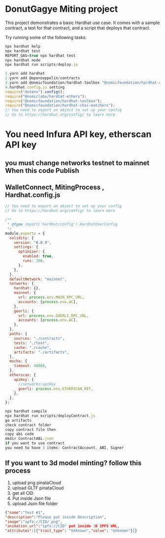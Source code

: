 # DonutGagye Miting project
This project demonstrates a basic Hardhat use case. It comes with a sample contract, a test for that contract, and a script that deploys that contract.

Try running some of the following tasks:

```javascript
npx hardhat help
npx hardhat test
REPORT_GAS=true npx hardhat test
npx hardhat node
npx hardhat run scripts/deploy.js
```

```javascript
1.yarn add hardhat
2.yarn add @openzeppelin/contracts
3.yarn add @nomicfoundation/hardhat-toolbox "@nomicfoundation/hardhat-chai-matchers@^1.0.0" "@nomiclabs/hardhat-ethers@^2.0.0" "@nomiclabs/hardhat-etherscan@^3.0.0" "@types/chai@^4.2.0" "@types/mocha@^9.1.0" "@typechain/ethers-v5@^10.1.0" "@typechain/hardhat@^6.1.2" "chai@^4.2.0" "hardhat-gas-reporter@^1.0.8" "solidity-coverage@^0.8.1"
4.hardhat.config.js setting
require("dotenv").config();
require("@nomiclabs/hardhat-ethers");
require("@nomicfoundation/hardhat-toolbox");
require("@nomicfoundation/hardhat-chai-matchers");
// You need to export an object to set up your config
// Go to https://hardhat.org/config/ to learn more
```
# You need Infura API key, etherscan API key
## you must change networks testnet to mainnet When this code Publish
## WalletConnect, MitingProcess , Hardhat.config.js

```javascript
// You need to export an object to set up your config
// Go to https://hardhat.org/config/ to learn more

/**
 * @type import('hardhat/config').HardhatUserConfig
 */
module.exports = {
  solidity: {
    version: "0.8.9",
    settings: {
      optimizer: {
        enabled: true,
        runs: 200,
      },
    },
  },
  defaultNetwork: "mainnet",
  networks: {
    hardhat: {},
    mainnet: {
      url: process.env.MAIN_RPC_URL,
      accounts: [process.env.AC],
    },
    georli: {
      url: process.env.GOERLI_RPC_URL,
      accounts: [process.env.AC],
    },
  },
  paths: {
    sources: "./contracts",
    tests: "./test",
    cache: "./cache",
    artifacts: "./artifacts",
  },
  mocha: {
    timeout: 40000,
  },
  etherscan: {
    apiKey: {
      //networks:apiKey
      goerli: process.env.ETHERSCAN_KEY,
    },
  },
};
```
```javascript
npx hardhat compile
npx hardhat run scripts/deployContract.js
go artifacts
check contract folder
copy contract file then
copy abi code
mkdir ContractABi.json
if you want to use contract
you need to have 3 items: ContractAccount, ABI, Signer  
```
## If you want to 3d model minting? follow this process
1. upload png pinataCloud
2. upload GLTF pinataCloud
3. get all CID
4. Put inside Json file
5. upload Json file folder
```json
{"name":"Test #1",
"description":"Please put inside Description",
"image":"ipfs://CID/.png",
"animation_url":"ipfs://CID" put inside 3D IPFS URL,
"attributes":[{"trait_type": "Unknown","value": "Unknown"}]}
```